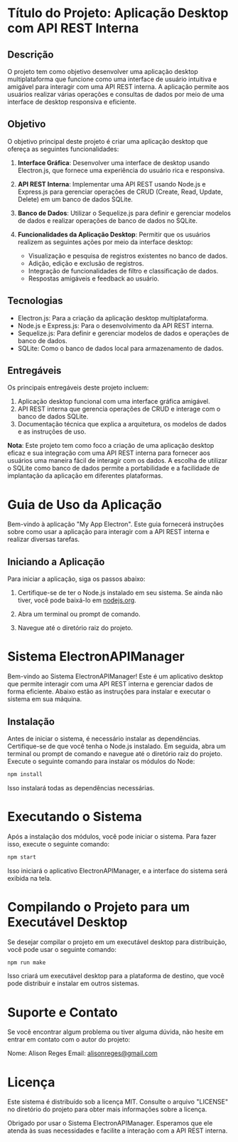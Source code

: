 # Título do Projeto: Aplicação Desktop com API REST Interna

## Descrição

O projeto tem como objetivo desenvolver uma aplicação desktop multiplataforma que funcione como uma interface de usuário intuitiva e amigável para interagir com uma API REST interna. A aplicação permite aos usuários realizar várias operações e consultas de dados por meio de uma interface de desktop responsiva e eficiente.

## Objetivo

O objetivo principal deste projeto é criar uma aplicação desktop que ofereça as seguintes funcionalidades:

1. **Interface Gráfica**: Desenvolver uma interface de desktop usando Electron.js, que fornece uma experiência do usuário rica e responsiva.

2. **API REST Interna**: Implementar uma API REST usando Node.js e Express.js para gerenciar operações de CRUD (Create, Read, Update, Delete) em um banco de dados SQLite.

3. **Banco de Dados**: Utilizar o Sequelize.js para definir e gerenciar modelos de dados e realizar operações de banco de dados no SQLite.

4. **Funcionalidades da Aplicação Desktop**: Permitir que os usuários realizem as seguintes ações por meio da interface desktop:
   - Visualização e pesquisa de registros existentes no banco de dados.
   - Adição, edição e exclusão de registros.
   - Integração de funcionalidades de filtro e classificação de dados.
   - Respostas amigáveis e feedback ao usuário.

## Tecnologias

- Electron.js: Para a criação da aplicação desktop multiplataforma.
- Node.js e Express.js: Para o desenvolvimento da API REST interna.
- Sequelize.js: Para definir e gerenciar modelos de dados e operações de banco de dados.
- SQLite: Como o banco de dados local para armazenamento de dados.

## Entregáveis

Os principais entregáveis deste projeto incluem:

1. Aplicação desktop funcional com uma interface gráfica amigável.
2. API REST interna que gerencia operações de CRUD e interage com o banco de dados SQLite.
3. Documentação técnica que explica a arquitetura, os modelos de dados e as instruções de uso.

**Nota**: Este projeto tem como foco a criação de uma aplicação desktop eficaz e sua integração com uma API REST interna para fornecer aos usuários uma maneira fácil de interagir com os dados. A escolha de utilizar o SQLite como banco de dados permite a portabilidade e a facilidade de implantação da aplicação em diferentes plataformas.

# Guia de Uso da Aplicação

Bem-vindo à aplicação "My App Electron". Este guia fornecerá instruções sobre como usar a aplicação para interagir com a API REST interna e realizar diversas tarefas.

## Iniciando a Aplicação

Para iniciar a aplicação, siga os passos abaixo:

1. Certifique-se de ter o Node.js instalado em seu sistema. Se ainda não tiver, você pode baixá-lo em [nodejs.org](https://nodejs.org/).

2. Abra um terminal ou prompt de comando.

3. Navegue até o diretório raiz do projeto.

# Sistema ElectronAPIManager

Bem-vindo ao Sistema ElectronAPIManager! Este é um aplicativo desktop que permite interagir com uma API REST interna e gerenciar dados de forma eficiente. Abaixo estão as instruções para instalar e executar o sistema em sua máquina.

## Instalação

Antes de iniciar o sistema, é necessário instalar as dependências. Certifique-se de que você tenha o Node.js instalado. Em seguida, abra um terminal ou prompt de comando e navegue até o diretório raiz do projeto. Execute o seguinte comando para instalar os módulos do Node:

```bash
npm install
```
Isso instalará todas as dependências necessárias.

# Executando o Sistema
Após a instalação dos módulos, você pode iniciar o sistema. Para fazer isso, execute o seguinte comando:

```bash
npm start
```
Isso iniciará o aplicativo ElectronAPIManager, e a interface do sistema será exibida na tela.

# Compilando o Projeto para um Executável Desktop
Se desejar compilar o projeto em um executável desktop para distribuição, você pode usar o seguinte comando:

```bash
npm run make
```
Isso criará um executável desktop para a plataforma de destino, que você pode distribuir e instalar em outros sistemas.

# Suporte e Contato
Se você encontrar algum problema ou tiver alguma dúvida, não hesite em entrar em contato com o autor do projeto:

Nome: Alison Reges
Email: alisonreges@gmail.com

# Licença
Este sistema é distribuído sob a licença MIT. Consulte o arquivo "LICENSE" no diretório do projeto para obter mais informações sobre a licença.

Obrigado por usar o Sistema ElectronAPIManager. Esperamos que ele atenda às suas necessidades e facilite a interação com a API REST interna.